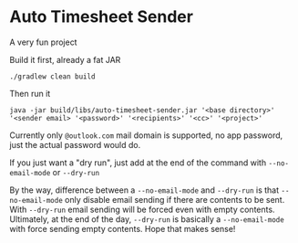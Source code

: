 # Auto Timesheet Sender

A very fun project

Build it first, already a fat JAR
```
./gradlew clean build
```

Then run it
```
java -jar build/libs/auto-timesheet-sender.jar '<base directory>' '<sender email> '<password>' '<recipients>' '<cc>' '<project>'
```

Currently only `@outlook.com` mail domain is supported, no app password, just the actual password would do.

If you just want a "dry run", just add at the end of the command with `--no-email-mode` or `--dry-run`

By the way, difference between a `--no-email-mode` and `--dry-run` is that `--no-email-mode` only disable email sending if there are contents to be sent. With `--dry-run` email sending will be forced even with empty contents. Ultimately, at the end of the day, `--dry-run` is basically a `--no-email-mode` with force sending empty contents. Hope that makes sense!
